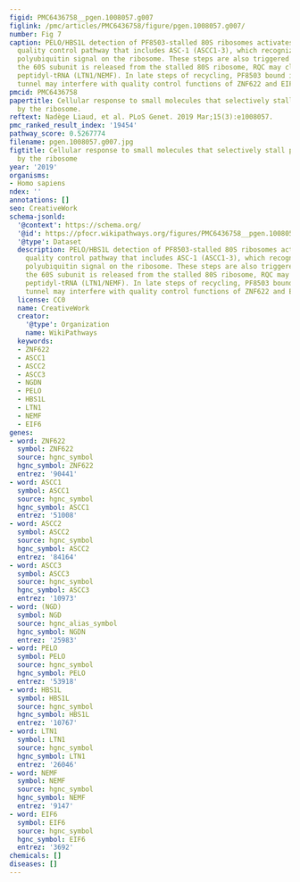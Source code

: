 ```yaml
---
figid: PMC6436758__pgen.1008057.g007
figlink: /pmc/articles/PMC6436758/figure/pgen.1008057.g007/
number: Fig 7
caption: PELO/HBS1L detection of PF8503-stalled 80S ribosomes activates a translation
  quality control pathway that includes ASC-1 (ASCC1-3), which recognizes a K63-linked
  polyubiquitin signal on the ribosome. These steps are also triggered by HHT. After
  the 60S subunit is released from the stalled 80S ribosome, RQC may clear the stalled
  peptidyl-tRNA (LTN1/NEMF). In late steps of recycling, PF8503 bound in the exit
  tunnel may interfere with quality control functions of ZNF622 and EIF6.
pmcid: PMC6436758
papertitle: Cellular response to small molecules that selectively stall protein synthesis
  by the ribosome.
reftext: Nadège Liaud, et al. PLoS Genet. 2019 Mar;15(3):e1008057.
pmc_ranked_result_index: '19454'
pathway_score: 0.5267774
filename: pgen.1008057.g007.jpg
figtitle: Cellular response to small molecules that selectively stall protein synthesis
  by the ribosome
year: '2019'
organisms:
- Homo sapiens
ndex: ''
annotations: []
seo: CreativeWork
schema-jsonld:
  '@context': https://schema.org/
  '@id': https://pfocr.wikipathways.org/figures/PMC6436758__pgen.1008057.g007.html
  '@type': Dataset
  description: PELO/HBS1L detection of PF8503-stalled 80S ribosomes activates a translation
    quality control pathway that includes ASC-1 (ASCC1-3), which recognizes a K63-linked
    polyubiquitin signal on the ribosome. These steps are also triggered by HHT. After
    the 60S subunit is released from the stalled 80S ribosome, RQC may clear the stalled
    peptidyl-tRNA (LTN1/NEMF). In late steps of recycling, PF8503 bound in the exit
    tunnel may interfere with quality control functions of ZNF622 and EIF6.
  license: CC0
  name: CreativeWork
  creator:
    '@type': Organization
    name: WikiPathways
  keywords:
  - ZNF622
  - ASCC1
  - ASCC2
  - ASCC3
  - NGDN
  - PELO
  - HBS1L
  - LTN1
  - NEMF
  - EIF6
genes:
- word: ZNF622
  symbol: ZNF622
  source: hgnc_symbol
  hgnc_symbol: ZNF622
  entrez: '90441'
- word: ASCC1
  symbol: ASCC1
  source: hgnc_symbol
  hgnc_symbol: ASCC1
  entrez: '51008'
- word: ASCC2
  symbol: ASCC2
  source: hgnc_symbol
  hgnc_symbol: ASCC2
  entrez: '84164'
- word: ASCC3
  symbol: ASCC3
  source: hgnc_symbol
  hgnc_symbol: ASCC3
  entrez: '10973'
- word: (NGD)
  symbol: NGD
  source: hgnc_alias_symbol
  hgnc_symbol: NGDN
  entrez: '25983'
- word: PELO
  symbol: PELO
  source: hgnc_symbol
  hgnc_symbol: PELO
  entrez: '53918'
- word: HBS1L
  symbol: HBS1L
  source: hgnc_symbol
  hgnc_symbol: HBS1L
  entrez: '10767'
- word: LTN1
  symbol: LTN1
  source: hgnc_symbol
  hgnc_symbol: LTN1
  entrez: '26046'
- word: NEMF
  symbol: NEMF
  source: hgnc_symbol
  hgnc_symbol: NEMF
  entrez: '9147'
- word: EIF6
  symbol: EIF6
  source: hgnc_symbol
  hgnc_symbol: EIF6
  entrez: '3692'
chemicals: []
diseases: []
---
```

